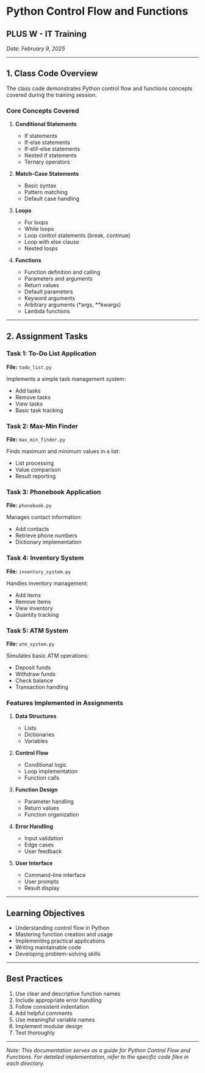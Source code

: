 # Python Control Flow and Functions
## PLUS W - IT Training
*Date: February 9, 2025*

---

## 1. Class Code Overview
The class code demonstrates Python control flow and functions concepts covered during the training session.

### Core Concepts Covered

1. **Conditional Statements**
   - If statements
   - If-else statements
   - If-elif-else statements
   - Nested if statements
   - Ternary operators

2. **Match-Case Statements**
   - Basic syntax
   - Pattern matching
   - Default case handling

3. **Loops**
   - For loops
   - While loops
   - Loop control statements (break, continue)
   - Loop with else clause
   - Nested loops

4. **Functions**
   - Function definition and calling
   - Parameters and arguments
   - Return values
   - Default parameters
   - Keyword arguments
   - Arbitrary arguments (*args, **kwargs)
   - Lambda functions

---

## 2. Assignment Tasks

### Task 1: To-Do List Application
**File:** `todo_list.py`

Implements a simple task management system:
- Add tasks
- Remove tasks
- View tasks
- Basic task tracking

### Task 2: Max-Min Finder
**File:** `max_min_finder.py`

Finds maximum and minimum values in a list:
- List processing
- Value comparison
- Result reporting

### Task 3: Phonebook Application
**File:** `phonebook.py`

Manages contact information:
- Add contacts
- Retrieve phone numbers
- Dictionary implementation

### Task 4: Inventory System
**File:** `inventory_system.py`

Handles inventory management:
- Add items
- Remove items
- View inventory
- Quantity tracking

### Task 5: ATM System
**File:** `atm_system.py`

Simulates basic ATM operations:
- Deposit funds
- Withdraw funds
- Check balance
- Transaction handling

### Features Implemented in Assignments

1. **Data Structures**
   - Lists
   - Dictionaries
   - Variables

2. **Control Flow**
   - Conditional logic
   - Loop implementation
   - Function calls

3. **Function Design**
   - Parameter handling
   - Return values
   - Function organization

4. **Error Handling**
   - Input validation
   - Edge cases
   - User feedback

5. **User Interface**
   - Command-line interface
   - User prompts
   - Result display

---

## Learning Objectives
- Understanding control flow in Python
- Mastering function creation and usage
- Implementing practical applications
- Writing maintainable code
- Developing problem-solving skills

---

## Best Practices
1. Use clear and descriptive function names
2. Include appropriate error handling
3. Follow consistent indentation
4. Add helpful comments
5. Use meaningful variable names
6. Implement modular design
7. Test thoroughly

---

*Note: This documentation serves as a guide for Python Control Flow and Functions. For detailed implementation, refer to the specific code files in each directory.*